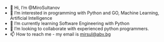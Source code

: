 - 👋 Hi, I’m @MiroSultanov
- 👀 I’m interested in programming with Python and GO, Machine Learning, Artificial Intelligence
- 🌱 I’m currently learning Software Engineering with Python
- 💞️ I’m looking to collaborate with experienced python programmers.
- 📫 How to reach me - my email is mirsul@abv.bg

<!---
MiroSultanov/MiroSultanov is a ✨ special ✨ repository because its `README.md` (this file) appears on your GitHub profile.
You can click the Preview link to take a look at your changes.
--->
